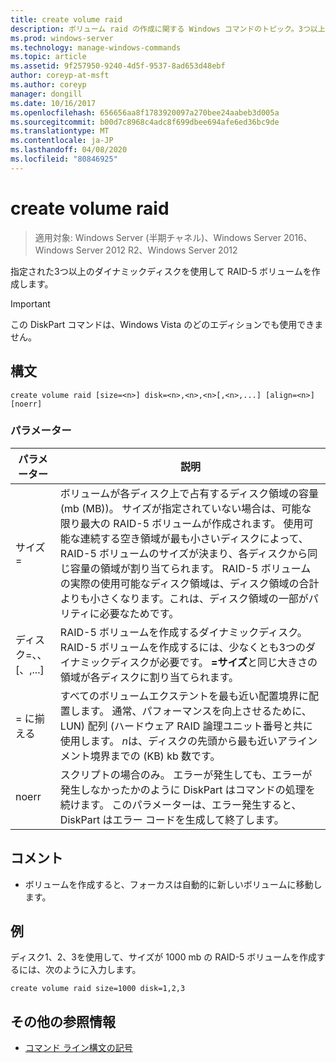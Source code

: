 ```yaml
---
title: create volume raid
description: ボリューム raid の作成に関する Windows コマンドのトピック。3つ以上の指定されたダイナミックディスクを使用して RAID-5 ボリュームを作成します。
ms.prod: windows-server
ms.technology: manage-windows-commands
ms.topic: article
ms.assetid: 9f257950-9240-4d5f-9537-8ad653d48ebf
author: coreyp-at-msft
ms.author: coreyp
manager: dongill
ms.date: 10/16/2017
ms.openlocfilehash: 656656aa8f1783920097a270bee24aabeb3d005a
ms.sourcegitcommit: b00d7c8968c4adc8f699dbee694afe6ed36bc9de
ms.translationtype: MT
ms.contentlocale: ja-JP
ms.lasthandoff: 04/08/2020
ms.locfileid: "80846925"
---
```

# <a name="create-volume-raid"></a>create volume raid

>適用対象: Windows Server (半期チャネル)、Windows Server 2016、Windows Server 2012 R2、Windows Server 2012

指定された3つ以上のダイナミックディスクを使用して RAID-5 ボリュームを作成します。  

> [!IMPORTANT]  
> この DiskPart コマンドは、Windows Vista のどのエディションでも使用できません。

## <a name="syntax"></a>構文  
  
```  
create volume raid [size=<n>] disk=<n>,<n>,<n>[,<n>,...] [align=<n>] [noerr]  
```  
  
### <a name="parameters"></a>パラメーター  
  
|           パラメーター           |                                                                                                                                                                                                                                              説明                                                                                                                                                                                                                                              |
|-------------------------------|-------------------------------------------------------------------------------------------------------------------------------------------------------------------------------------------------------------------------------------------------------------------------------------------------------------------------------------------------------------------------------------------------------------------------------------------------------------------------------------------------------|
|           サイズ\=<n>           | ボリュームが各ディスク上で占有するディスク領域の容量 (mb \(MB\))。 サイズが指定されていない場合は、可能な限り最大の RAID\-5 ボリュームが作成されます。 使用可能な連続する空き領域が最も小さいディスクによって、RAID\-5 ボリュームのサイズが決まり、各ディスクから同じ容量の領域が割り当てられます。 RAID\-5 ボリュームの実際の使用可能なディスク領域は、ディスク領域の合計よりも小さくなります。これは、ディスク領域の一部がパリティに必要なためです。 |
| ディスク\=<n>、<n>、<n>\[、<n>,...\] |                                                                                                                                               RAID\-5 ボリュームを作成するダイナミックディスク。 RAID\-5 ボリュームを作成するには、少なくとも3つのダイナミックディスクが必要です。 **\=<n>サイズ**と同じ大きさの領域が各ディスクに割り当てられます。                                                                                                                                                |
|          \=<n> に揃える           |                                                                                                                   すべてのボリュームエクステントを最も近い配置境界に配置します。 通常、パフォーマンスを向上させるために、LUN\) 配列 \(ハードウェア RAID 論理ユニット番号と共に使用します。 *n*は、ディスクの先頭から最も近いアラインメント境界までの \(KB\) kb 数です。                                                                                                                   |
|             noerr             |                                                                                                                                                 スクリプトの場合のみ。 エラーが発生しても、エラーが発生しなかったかのように DiskPart はコマンドの処理を続けます。 このパラメーターは、エラー発生すると、DiskPart はエラー コードを生成して終了します。                                                                                                                                                  |
  
## <a name="remarks"></a>コメント  
  
-   ボリュームを作成すると、フォーカスは自動的に新しいボリュームに移動します。  
  
## <a name="examples"></a><a name=BKMK_examples></a>例  
ディスク1、2、3を使用して、サイズが 1000 mb の RAID\-5 ボリュームを作成するには、次のように入力します。  
  
```  
create volume raid size=1000 disk=1,2,3  
```  
  
## <a name="additional-references"></a>その他の参照情報  
- [コマンド ライン構文の記号](command-line-syntax-key.md)  
  

  

